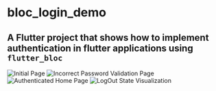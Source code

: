 # bloc_login_demo

## A Flutter project that shows how to implement authentication in flutter applications using `flutter_bloc`


![Initial Page](screenshots/image01.png)
![Incorrect Password Validation Page](screenshots/image02.png)
![Authenticated Home Page](screenshots/image03.png)
![LogOut State Visualization](screenshots/image04.png)
